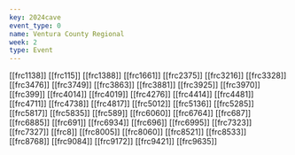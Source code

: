 ```yaml
---
key: 2024cave
event_type: 0
name: Ventura County Regional
week: 2
type: Event
---
```

[[frc1138]]
[[frc115]]
[[frc1388]]
[[frc1661]]
[[frc2375]]
[[frc3216]]
[[frc3328]]
[[frc3476]]
[[frc3749]]
[[frc3863]]
[[frc3881]]
[[frc3925]]
[[frc3970]]
[[frc399]]
[[frc4014]]
[[frc4019]]
[[frc4276]]
[[frc4414]]
[[frc4481]]
[[frc4711]]
[[frc4738]]
[[frc4817]]
[[frc5012]]
[[frc5136]]
[[frc5285]]
[[frc5817]]
[[frc5835]]
[[frc589]]
[[frc6060]]
[[frc6764]]
[[frc687]]
[[frc6885]]
[[frc691]]
[[frc6934]]
[[frc696]]
[[frc6995]]
[[frc7323]]
[[frc7327]]
[[frc8]]
[[frc8005]]
[[frc8060]]
[[frc8521]]
[[frc8533]]
[[frc8768]]
[[frc9084]]
[[frc9172]]
[[frc9421]]
[[frc9635]]
